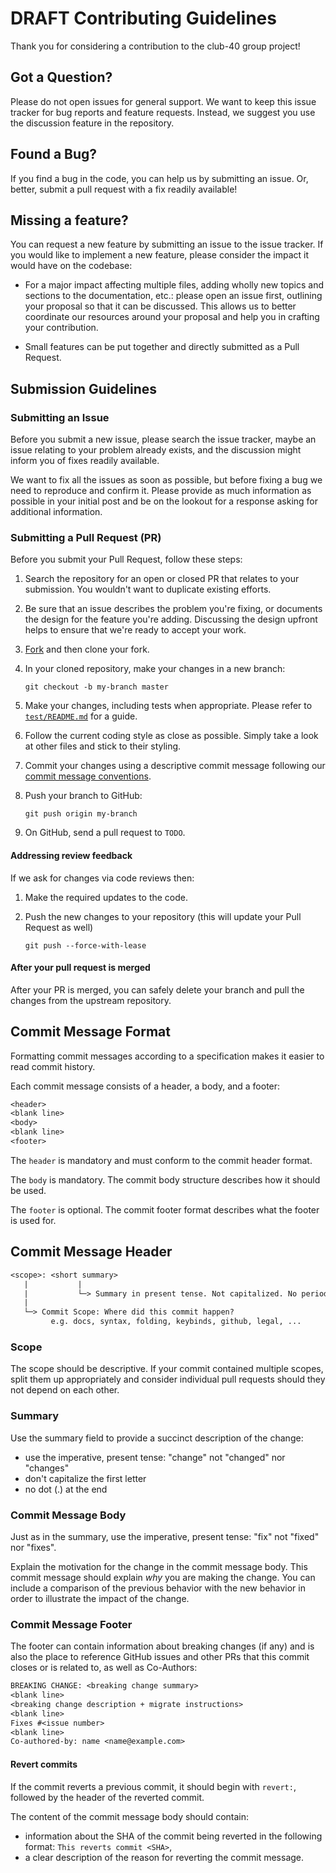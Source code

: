 # DRAFT Contributing Guidelines

Thank you for considering a contribution to the club-40 group project!

## Got a Question?

Please do not open issues for general support. We want to keep this issue tracker
for bug reports and feature requests. Instead, we suggest you use the discussion feature in the repository.

## Found a Bug?

If you find a bug in the code, you can help us by submitting an issue.
Or, better, submit a pull request with a fix readily available!

## Missing a feature?

You can request a new feature by submitting an issue to the issue tracker.
If you would like to implement a new feature, please consider the impact it would have on the codebase:

* For a major impact affecting multiple files, adding wholly new topics and sections to the documentation, etc.:
    please open an issue first, outlining your proposal so that it can be discussed.
    This allows us to better coordinate our resources around your proposal and help you in crafting your contribution.

* Small features can be put together and directly submitted as a Pull Request.

## Submission Guidelines

### Submitting an Issue

Before you submit a new issue, please search the issue tracker, maybe an issue relating to your problem already exists,
and the discussion might inform you of fixes readily available.

We want to fix all the issues as soon as possible, but before fixing a bug we need to reproduce and confirm it. Please provide as much information as possible in your initial post and be on the lookout for a response asking for additional information.

### Submitting a Pull Request (PR)

Before you submit your Pull Request, follow these steps:

1. Search the repository for an open or closed PR that relates to your submission.
   You wouldn't want to duplicate existing efforts.
2. Be sure that an issue describes the problem you're fixing, or documents the design for the feature you're adding.
   Discussing the design upfront helps to ensure that we're ready to accept your work.
3. [Fork](https://github.com/Club-40/group-project-1) and then clone your fork.

4. In your cloned repository, make your changes in a new branch:

    ```shell
    git checkout -b my-branch master
    ```

5. Make your changes, including tests when appropriate. Please refer to [`test/README.md`](TODO ) for a guide.

6. Follow the current coding style as close as possible. Simply take a look at other files and stick to their styling.

7. Commit your changes using a descriptive commit message following our [commit message conventions](TODO).

8. Push your branch to GitHub:

   ```shell
   git push origin my-branch
   ```

9. On GitHub, send a pull request to `TODO`.

#### Addressing review feedback

If we ask for changes via code reviews then:

1. Make the required updates to the code.

1. Push the new changes to your repository (this will update your Pull Request as well)

   ```shell
   git push --force-with-lease
   ```

#### After your pull request is merged

After your PR is merged, you can safely delete your branch and pull the changes from the upstream repository.

## Commit Message Format

Formatting commit messages according to a specification makes it easier to read commit history.

Each commit message consists of a header, a body, and a footer:

```txt
<header>
<blank line>
<body>
<blank line>
<footer>
```

The `header` is mandatory and must conform to the commit header format.

The `body` is mandatory. The commit body structure describes how it should be used.

The `footer` is optional. The commit footer format describes what the footer is used for.

## Commit Message Header

```txt
<scope>: <short summary>
   |           |
   |           └─> Summary in present tense. Not capitalized. No period at the end.
   |
   └─> Commit Scope: Where did this commit happen?
         e.g. docs, syntax, folding, keybinds, github, legal, ...
```

### Scope

The scope should be descriptive. If your commit contained multiple scopes, split them up appropriately and consider
individual pull requests should they not depend on each other.

### Summary

Use the summary field to provide a succinct description of the change:

* use the imperative, present tense: "change" not "changed" nor "changes"
* don't capitalize the first letter
* no dot (.) at the end

### Commit Message Body

Just as in the summary, use the imperative, present tense: "fix" not "fixed" nor "fixes".

Explain the motivation for the change in the commit message body.
This commit message should explain _why_ you are making the change.
You can include a comparison of the previous behavior with the new behavior in order to illustrate the impact of the change.

### Commit Message Footer

The footer can contain information about breaking changes (if any) and is also the place to reference GitHub issues
and other PRs that this commit closes or is related to, as well as Co-Authors:

```txt
BREAKING CHANGE: <breaking change summary>
<blank line>
<breaking change description + migrate instructions>
<blank line>
Fixes #<issue number>
<blank line>
Co-authored-by: name <name@example.com>
```

#### Revert commits

If the commit reverts a previous commit, it should begin with `revert:`, followed by the header of the reverted commit.

The content of the commit message body should contain:

* information about the SHA of the commit being reverted in the following format: `This reverts commit <SHA>`,
* a clear description of the reason for reverting the commit message.
